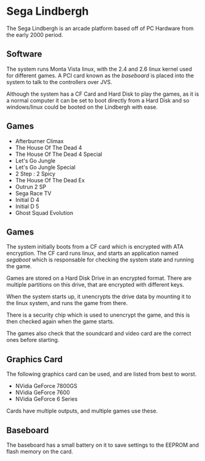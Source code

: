 # Sega Lindbergh

The Sega Lindbergh is an arcade platform based off of PC Hardware from the early 2000 period.

## Software

The system runs Monta Vista linux, with the 2.4 and 2.6 linux kernel used for different games. A PCI card known as the _baseboard_ is placed into the system to talk to the controllers over JVS.

Although the system has a CF Card and Hard Disk to play the games, as it is a normal computer it can be set to boot directly from a Hard Disk and so windows/linux could be booted on the Lindbergh with ease.

## Games

- Afterburner Climax
- The House Of The Dead 4
- The House Of The Dead 4 Special
- Let's Go Jungle
- Let's Go Jungle Special
- 2 Step : 2 Spicy
- The House Of The Dead Ex
- Outrun 2 SP
- Sega Race TV
- Initial D 4
- Initial D 5
- Ghost Squad Evolution

## Games

The system initially boots from a CF card which is encrypted with ATA encryption. The CF card runs linux, and starts an application named _segaboot_ which is responsable for checking the system state and running the game.

Games are stored on a Hard Disk Drive in an encrypted format. There are multiple partitions on this drive, that are encrypted with different keys.

When the system starts up, it unencrypts the drive data by mounting it to the linux system, and runs the game from there.

There is a security chip which is used to unencrypt the game, and this is then checked again when the game starts.

The games also check that the soundcard and video card are the correct ones before starting.

## Graphics Card

The following graphics card can be used, and are listed from best to worst.

- NVidia GeForce 7800GS
- NVidia GeForce 7600
- NVidia GeForce 6 Series

Cards have multiple outputs, and multiple games use these.


## Baseboard

The baseboard has a small battery on it to save settings to the EEPROM and flash memory on the card.
